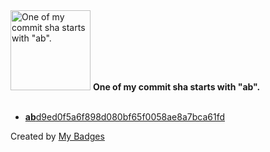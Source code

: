 <img src="https://github.com/my-badges/my-badges/blob/master/src/all-badges/abc-commit/ab-commit.png?raw=true" alt="One of my commit sha starts with &quot;ab&quot;." title="One of my commit sha starts with &quot;ab&quot;." width="128">
<strong>One of my commit sha starts with &quot;ab&quot;.</strong>
<br><br>

- <a href="https://github.com/adib-yg/web/commit/abd9ed0f5a6f898d080bf65f0058ae8a7bca61fd"><strong>ab</strong>d9ed0f5a6f898d080bf65f0058ae8a7bca61fd</a>


Created by <a href="https://github.com/my-badges/my-badges">My Badges</a>